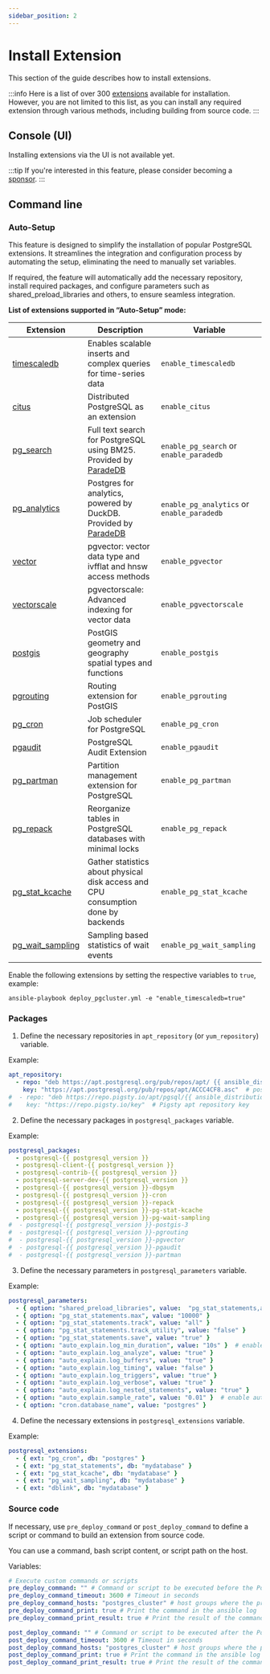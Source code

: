 ```yaml
---
sidebar_position: 2
---
```


# Install Extension

This section of the guide describes how to install extensions.

:::info
Here is a list of over 300 [extensions](/docs/extensions/list) available for installation.
However, you are not limited to this list, as you can install any required extension through various methods, including building from source code.
:::

## Console (UI)

Installing extensions via the UI is not available yet.

:::tip
If you're interested in this feature, please consider becoming a [sponsor](/docs/sponsor).
:::

## Command line

### Auto-Setup

This feature is designed to simplify the installation of popular PostgreSQL extensions. It streamlines the integration and configuration process by automating the setup, eliminating the need to manually set variables.

If required, the feature will automatically add the necessary repository, install required packages, and configure parameters such as shared_preload_libraries and others, to ensure seamless integration.

**List of extensions supported in “Auto-Setup” mode:**

| Extension       | Description                   | Variable                     |
|-----------------|-------------------------------|------------------------------|
| [timescaledb](https://github.com/timescale/timescaledb)   | Enables scalable inserts and complex queries for time-series data | `enable_timescaledb` |
| [citus](https://github.com/citusdata/citus)   | Distributed PostgreSQL as an extension         | `enable_citus`       |
| [pg_search](https://github.com/paradedb/paradedb/tree/dev/pg_search) | Full text search for PostgreSQL using BM25. Provided by [ParadeDB](https://www.paradedb.com) | `enable_pg_search` or `enable_paradedb` |
| [pg_analytics](https://github.com/paradedb/pg_analytics) | Postgres for analytics, powered by DuckDB. Provided by [ParadeDB](https://www.paradedb.com) | `enable_pg_analytics` or `enable_paradedb` |
| [vector](https://github.com/pgvector/pgvector)  | pgvector: vector data type and ivfflat and hnsw access methods | `enable_pgvector` |
| [vectorscale](https://github.com/timescale/pgvectorscale)  | pgvectorscale: Advanced indexing for vector data | `enable_pgvectorscale`  |
| [postgis](https://git.osgeo.org/gitea/postgis/postgis)    | PostGIS geometry and geography spatial types and functions | `enable_postgis`     |
| [pgrouting](https://github.com/pgRouting/pgrouting)   | Routing extension for PostGIS | `enable_pgrouting`   |
| [pg_cron](https://github.com/citusdata/pg_cron)   | Job scheduler for PostgreSQL  | `enable_pg_cron`     |
| [pgaudit](https://github.com/pgaudit/pgaudit)  | PostgreSQL Audit Extension   | `enable_pgaudit`     |
| [pg_partman](https://github.com/pgpartman/pg_partman)   | Partition management extension for PostgreSQL  | `enable_pg_partman`  |
| [pg_repack](https://github.com/reorg/pg_repack)   | Reorganize tables in PostgreSQL databases with minimal locks | `enable_pg_repack`   |
| [pg_stat_kcache](https://github.com/powa-team/pg_stat_kcache) | Gather statistics about physical disk access and CPU consumption done by backends | `enable_pg_stat_kcache` |
| [pg_wait_sampling](https://github.com/postgrespro/pg_wait_sampling) | Sampling based statistics of wait events  | `enable_pg_wait_sampling` |

Enable the following extensions by setting the respective variables to `true`, example:

```
ansible-playbook deploy_pgcluster.yml -e "enable_timescaledb=true"
```


### Packages

1. Define the necessary repositories in `apt_repository` (or `yum_repository`) variable.

Example:

```yaml
apt_repository:
  - repo: "deb https://apt.postgresql.org/pub/repos/apt/ {{ ansible_distribution_release }}-pgdg main"  # postgresql apt repository
    key: "https://apt.postgresql.org/pub/repos/apt/ACCC4CF8.asc"  # postgresql apt repository key
#  - repo: "deb https://repo.pigsty.io/apt/pgsql/{{ ansible_distribution_release }} {{ ansible_distribution_release }} main"  # Pigsty apt repository
#    key: "https://repo.pigsty.io/key"  # Pigsty apt repository key
```

2. Define the necessary packages in `postgresql_packages` variable.
   
Example:

```yaml
postgresql_packages:
  - postgresql-{{ postgresql_version }}
  - postgresql-client-{{ postgresql_version }}
  - postgresql-contrib-{{ postgresql_version }}
  - postgresql-server-dev-{{ postgresql_version }}
  - postgresql-{{ postgresql_version }}-dbgsym
  - postgresql-{{ postgresql_version }}-cron
  - postgresql-{{ postgresql_version }}-repack
  - postgresql-{{ postgresql_version }}-pg-stat-kcache
  - postgresql-{{ postgresql_version }}-pg-wait-sampling
#  - postgresql-{{ postgresql_version }}-postgis-3
#  - postgresql-{{ postgresql_version }}-pgrouting
#  - postgresql-{{ postgresql_version }}-pgvector
#  - postgresql-{{ postgresql_version }}-pgaudit
#  - postgresql-{{ postgresql_version }}-partman
```

3. Define the necessary parameters in `postgresql_parameters` variable.

Example:

```yaml
postgresql_parameters:
  - { option: "shared_preload_libraries", value:  "pg_stat_statements,auto_explain,pg_stat_kcache,pg_wait_sampling,pg_cron" }
  - { option: "pg_stat_statements.max", value: "10000" }
  - { option: "pg_stat_statements.track", value: "all" }
  - { option: "pg_stat_statements.track_utility", value: "false" }
  - { option: "pg_stat_statements.save", value: "true" }
  - { option: "auto_explain.log_min_duration", value: "10s" }  # enable auto_explain for 10-second logging threshold
  - { option: "auto_explain.log_analyze", value: "true" }
  - { option: "auto_explain.log_buffers", value: "true" }
  - { option: "auto_explain.log_timing", value: "false" }
  - { option: "auto_explain.log_triggers", value: "true" }
  - { option: "auto_explain.log_verbose", value: "true" }
  - { option: "auto_explain.log_nested_statements", value: "true" }
  - { option: "auto_explain.sample_rate", value: "0.01" }  # enable auto_explain for 1% of queries logging threshold
  - { option: "cron.database_name", value: "postgres" }
```

4. Define the necessary extensions in `postgresql_extensions` variable.

Example:

```yaml
postgresql_extensions:
  - { ext: "pg_cron", db: "postgres" }
  - { ext: "pg_stat_statements", db: "mydatabase" }
  - { ext: "pg_stat_kcache", db: "mydatabase" }
  - { ext: "pg_wait_sampling", db: "mydatabase" }
  - { ext: "dblink", db: "mydatabase" }
```


### Source code

If necessary, use `pre_deploy_command` or `post_deploy_command` to define a script or command to build an extension from source code.

You can use a command, bash script content, or script path on the host.

Variables:

```yaml
# Execute custom commands or scripts
pre_deploy_command: "" # Command or script to be executed before the Postgres cluster deployment
pre_deploy_command_timeout: 3600 # Timeout in seconds
pre_deploy_command_hosts: "postgres_cluster" # host groups where the pre_deploy_command should be executed
pre_deploy_command_print: true # Print the command in the ansible log
pre_deploy_command_print_result: true # Print the result of the command execution to the ansible log

post_deploy_command: "" # Command or script to be executed after the Postgres cluster deployment
post_deploy_command_timeout: 3600 # Timeout in seconds
post_deploy_command_hosts: "postgres_cluster" # host groups where the post_deploy_command should be executed
post_deploy_command_print: true # Print the command in the ansible log
post_deploy_command_print_result: true # Print the result of the command execution to the ansible log
```
